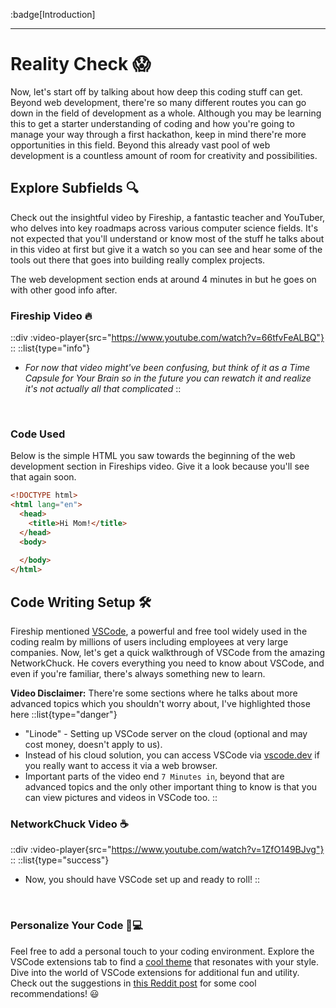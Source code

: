 :badge[Introduction]<br><hr>

# Reality Check 😱

Now, let's start off by talking about how deep this coding stuff can get. Beyond web development, there're so many different routes you can go down in the field of development as a whole. Although you may be learning this to get a starter understanding of coding and how you're going to manage your way through a first hackathon, keep in mind there're more opportunities in this field. Beyond this already vast pool of web development is a countless amount of room for creativity and possibilities.

## Explore Subfields 🔍
Check out the insightful video by Fireship, a fantastic teacher and YouTuber, who delves into key roadmaps across various computer science fields. It's not expected that you'll understand or know most of the stuff he talks about in this video at first but give it a watch so you can see and hear some of the tools out there that goes into building really complex projects.

The web development section ends at around 4 minutes in but he goes on with other good info after.
### Fireship Video 🔥
::div
  :video-player{src="https://www.youtube.com/watch?v=66tfvFeALBQ"}
::
::list{type="info"}
- *For now that video might've been confusing, but think of it as a Time Capsule for Your Brain so in the future you can rewatch it and realize it's not actually all that complicated*
::
<br>

### Code Used
Below is the simple HTML you saw towards the beginning of the web development section in Fireships video. Give it a look because you'll see that again soon.
```html [index.html]
<!DOCTYPE html>
<html lang="en">
  <head>
    <title>Hi Mom!</title>
  </head>
  <body>
    
  </body>
</html>
```


## Code Writing Setup 🛠️
Fireship mentioned [VSCode](https://code.visualstudio.com/), a powerful and free tool widely used in the coding realm by millions of users including employees at very large companies. Now, let's get a quick walkthrough of VSCode from the amazing NetworkChuck. He covers everything you need to know about VSCode, and even if you're familiar, there's always something new to learn.

**Video Disclaimer:**
There're some sections where he talks about more advanced topics which you shouldn't worry about, I've highlighted those here
::list{type="danger"}
- "Linode" - Setting up VSCode server on the cloud (optional and may cost money, doesn't apply to us).
- Instead of his cloud solution, you can access VSCode via [vscode.dev](https://vscode.dev) if you really want to access it via a web browser.
- Important parts of the video end `7 Minutes in`, beyond that are advanced topics and the only other important thing to know is that you can view pictures and videos in VSCode too.
::

### NetworkChuck Video ☕
::div
  :video-player{src="https://www.youtube.com/watch?v=1ZfO149BJvg"}
::
::list{type="success"}
- Now, you should have VSCode set up and ready to roll!
::

<br>

### Personalize Your Code 🎨💻
Feel free to add a personal touch to your coding environment. Explore the VSCode extensions tab to find a [cool theme](https://www.linkedin.com/pulse/10-best-vscode-themes-2023-zamir-khotov/) that resonates with your style. Dive into the world of VSCode extensions for additional fun and utility. Check out the suggestions in [this Reddit post](https://www.reddit.com/r/vscode/comments/t3agix/extensions_that_do_nothing_but_are_cool/) for some cool recommendations! 😃